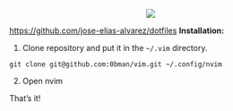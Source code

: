 <p align="center">
  <img src="https://raw.githubusercontent.com/0bman/vim/master/assets/demo.jpg"/>
</p>

https://github.com/jose-elias-alvarez/dotfiles
**Installation:**

1. Clone repository and put it in the `~/.vim` directory.

```
git clone git@github.com:0bman/vim.git ~/.config/nvim
```

2. Open nvim

That’s it!
